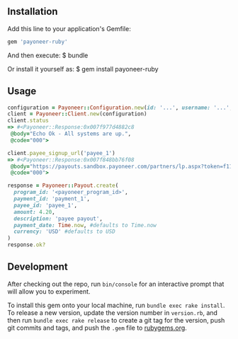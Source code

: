 ## Installation

Add this line to your application's Gemfile:

```ruby
gem 'payoneer-ruby'
```

And then execute:
  $ bundle

Or install it yourself as:
  $ gem install payoneer-ruby

## Usage

```ruby
configuration = Payoneer::Configuration.new(id: '...', username: '...', api_password: '...')
client = Payoneer::Client.new(configuration)
client.status
=> #<Payoneer::Response:0x007f977d4882c8
 @body="Echo Ok - All systems are up.",
 @code="000">

client.payee_signup_url('payee_1')
=> #<Payoneer::Response:0x007f848bb76f08
 @body="https://payouts.sandbox.payoneer.com/partners/lp.aspx?token=f119cbf61614437bb29f15b5214d7c9d30FC9AC611",
 @code="000">

response = Payoneer::Payout.create(
  program_id: '<payoneer_program_id>',
  payment_id: 'payment_1',
  payee_id: 'payee_1',
  amount: 4.20,
  description: 'payee payout',
  payment_date: Time.now, #defaults to Time.now
  currency: 'USD' #defaults to USD
)
response.ok?
```

## Development

After checking out the repo, run `bin/console` for an interactive prompt that will allow you to experiment.

To install this gem onto your local machine, run `bundle exec rake install`. To release a new version, update the version number in `version.rb`, and then run `bundle exec rake release` to create a git tag for the version, push git commits and tags, and push the `.gem` file to [rubygems.org](https://rubygems.org).
